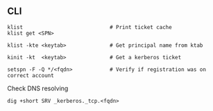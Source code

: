 ## CLI

    klist                            # Print ticket cache
    klist get <SPN>
    
    klist -kte <keytab>              # Get principal name from ktab
    
    kinit -kt  <keytab>              # Get a kerberos ticket
    
    setspn -F -Q */<fqdn>            # Verify if registration was on correct account
    
Check DNS resolving

    dig +short SRV _kerberos._tcp.<fqdn>

